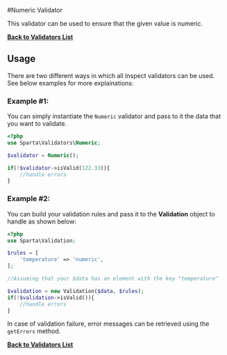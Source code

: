 #Numeric Validator 

This validator can be used to ensure that the given value is numeric. 

[**Back to Validators List**](./reference.md#validators-list)

## Usage
There are two different ways in which all Inspect validators can be used. See below examples for more explainations:

### Example #1:
You can simply instantiate the `Numeric` validator and pass to it the data that you want to validate. 

```php
<?php
use Sparta\Validators\Numeric;

$validator = Numeric();

if(!$validator->isValid(122.33)){ 
	//handle errors
}
```

### Example #2:
You can build your validation rules and pass it to the __Validation__ object to handle as shown below:

```php
<?php
use Sparta\Validation;

$rules = [
	'temperature' => 'numeric',
];

//Assuming that your $data has an element with the key "temperature"

$validation = new Validation($data, $rules);
if(!$validation->isValid()){
	//handle errors
}

```

In case of validation failure, error messages can be retrieved using the `getErrors` method.

[**Back to Validators List**](./reference.md#validators-list)
